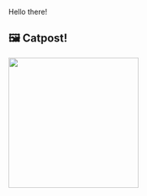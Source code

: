 Hello there!



## 🖼️ Catpost!

<sub>
    <img src="https://cdn2.thecatapi.com/images/9ZAeoZo7i.jpg" height="256">
</sub>

